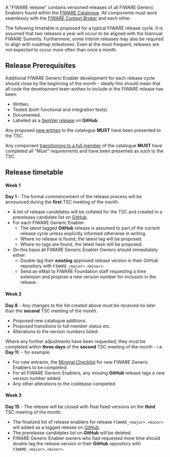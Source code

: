 A "FIWARE release" contains versioned releases of all FIWARE Generic Enablers found within the
[FIWARE Catalogue](https://www.fiware.org/developers/catalogue/). All components must work seamlessly with the
[FIWARE Context Broker](https://github.com/telefonicaid/fiware-orion/releases/latest) and each other.

The following timetable is proposed for a typical FIWARE release cycle. It is assumed that two releases a year will
occur to be aligned with the biannual FIWARE Summits. Furthermore, some interim releases may also be required to align
with roadmap milestones. Even at the most frequent, releases are not expected to occur more often than once a month.

## Release Prerequisites

Additional FIWARE Generic Enabler development for each release cycle should close by the beginning of the month - ideally this should mean
that all code the development team wishes to include in the FIWARE release has been:

-   Written.
-   Tested (both functional and integration tests).
-   Documented.
-   Labelled as a [SemVer release](GE_Requirements.md#releases) on **GitHub**.

Any proposed [new entries](GE_Checklist.md#new-generic-enablers) to the catalogue **MUST** have been presented to the
TSC.

Any component [transitioning to a full member](GE_Checklist.md#transition-to-full-membership) of the catalogue **MUST**
have completed all "Must" requirements and have been presented as such to the TSC.

## Release timetable

#### Week 1

**Day 1** - The formal commencement of the release process will be announced during the **first** TSC meeting of the
month.

-   A list of release candidates will be collated for the TSC and created in a prerelease candidate list on
    [GitHub](https://github.com/Fiware/catalogue/releases).
-   For each FIWARE Generic Enabler:
    -   The latest tagged **GitHub** release is assumed to part of the current release cycle unless explicitly informed
        otherwise in writing.
    -   Where no release is found, the latest tag will be proposed.
    -   Where no tags are found, the latest hash will be proposed.
-   On this basis all FIWARE Generic Enabler Owners should immediately either:
    -   Double tag their **existing** approved release version in their GitHub repository with `FIWARE_<major>.<minor>`.
    -   Send an eMail to FIWARE Foundation staff requesting a time extension and propose a new version number for inclusion in the
        release.

#### Week 2

**Day 8** - Any changes to the list created above must be received no later than the **second** TSC meeting of the
month.

-   Proposed new catalogue additions.
-   Proposed transitions to full member status etc.
-   Alterations to the version numbers listed.

Where any further adjustments have been requested, they must be completed within **three days** of the **second** TSC
meeting of the month - i.e. **Day 11**. - for example:

-   For new entrants, the [Minimal Checklist](GE_Checklist.md#new-generic-enablers) for new FIWARE Generic Enablers 
    to be completed.
-   For all FIWARE Generic Enablers, any missing **GitHub** release tags a new version number added.
-   Any other alterations to the codebase completed.

#### Week 3

**Day 15** - The release will be closed with final fixed versions on the **third** TSC meeting of the month.

-   The finalized list of release enablers for release `FIWARE_<major>.<minor>` will added as a tagged release on
    [GitHub](https://github.com/Fiware/catalogue/releases).
-   The prerelease candidates list on **GitHub** will be deleted.
-   FIWARE Generic Enabler owners who had requested more time should double tag the release version in their **GitHub**
    repository with `FIWARE_<major>.<minor>`.
